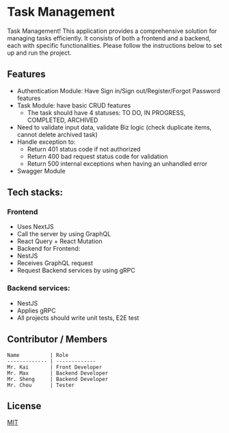 # Task Management

Task Management! This application provides a comprehensive solution for managing tasks efficiently. It consists of both a frontend and a backend, each with specific functionalities. Please follow the instructions below to set up and run the project.

## Features
- Authentication Module: Have Sign in/Sign out/Register/Forgot Password features
- Task Module: have basic CRUD features
  - The task should have 4 statuses: TO DO, IN PROGRESS, COMPLETED, ARCHIVED
- Need to validate input data, validate Biz logic (check duplicate items, cannot delete archived task)
- Handle exception to:
  - Return 401 status code if not authorized
  - Return 400 bad request status code for validation
  - Return 500 internal exceptions when having an unhandled error
- Swagger Module

## Tech stacks:
### Frontend
- Uses NextJS
- Call the server by using GraphQL
- React Query + React Mutation
- Backend for Frontend:
- NestJS
- Receives GraphQL request
- Request Backend services by using gRPC
### Backend services:
- NestJS
- Applies gRPC
- All projects should write unit tests, E2E test

## Contributor / Members
```
Name          | Role
------------- | -------------
Mr. Kai       | Front Developer
Mr. Max       | Backend Developer
Mr. Sheng     | Backend Developer
Mr. Chou      | Tester
```
## License
[MIT](https://choosealicense.com/licenses/mit/)